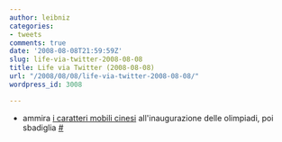 ```yaml
---
author: leibniz
categories:
- tweets
comments: true
date: '2008-08-08T21:59:59Z'
slug: life-via-twitter-2008-08-08
title: Life via Twitter (2008-08-08)
url: "/2008/08/08/life-via-twitter-2008-08-08/"
wordpress_id: 3008

---
```

* ammira [i caratteri mobili cinesi](http://cache.boston.com/universal/site_graphics/blogs/bigpicture/oly_08_08/oly12.jpg) all'inaugurazione delle olimpiadi, poi sbadiglia [#](http://twitter.com/leibniz/statuses/881441364)


